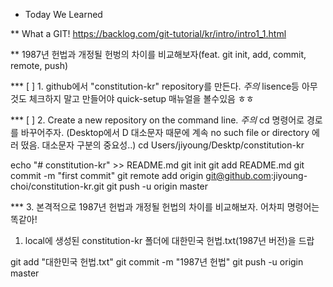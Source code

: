 * Today We Learned

** What a GIT!
https://backlog.com/git-tutorial/kr/intro/intro1_1.html

** 1987년 헌법과 개정될 헌벙의 차이를 비교해보자(feat. git init, add, commit, remote, push)

*** [ ] 1. github에서 "constitution-kr" repository를 만든다. 
*주의*
lisence등 아무것도 체크하지 말고 만들어야 quick-setup 매뉴얼을 볼수있음 ㅎㅎ

*** [ ] 2. Create a new repository on the command line.
*주의*
cd 명령어로 경로를 바꾸어주자. (Desktop에서 D 대소문자 때문에 계속 no such file or directory 에러 떴음. 대소문자 구분의 중요성..)
cd Users/jiyoung/Desktp/constitution-kr

echo "# constitution-kr" >> README.md
git init
git add README.md
git commit -m "first commit"
git remote add origin git@github.com:jiyoung-choi/constitution-kr.git
git push -u origin master

*** 3. 본격적으로 1987년 헌법과 개정될 헌법의 차이를 비교해보자.
어차피 명령어는 똑같아! 
1) local에 생성된 constitution-kr 폴더에 대한민국 헌법.txt(1987년 버전)을 드랍

git add "대한민국 헌법.txt"
git commit -m "1987년 헌법"
git push -u origin master
